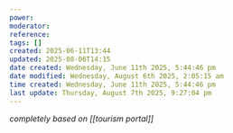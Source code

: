 ```yaml
---
power: 
moderator: 
reference: 
tags: []
created: 2025-06-11T13:44
updated: 2025-08-06T14:15
date created: Wednesday, June 11th 2025, 5:44:46 pm
date modified: Wednesday, August 6th 2025, 2:05:15 am
time created: Wednesday, June 11th 2025, 5:44:46 pm
last update: Thursday, August 7th 2025, 9:27:04 pm
---
```

*completely based on [[tourism portal]]*
